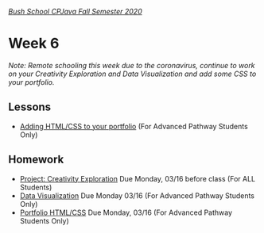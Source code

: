[_Bush School CPJava Fall Semester 2020_](https://chandrunarayan.github.io/cpjava/)

# Week 6
_Note: Remote schooling this week due to the coronavirus, continue to work on your Creativity Exploration and Data Visualization and add some CSS to your portfolio._

## Lessons
* [Adding HTML/CSS to your portfolio](https://youtu.be/ANqqQgAb4w0) (For Advanced Pathway Students Only)

## Homework
* [Project: Creativity Exploration](../week4/homework/creativity-exploration.md) Due Monday, 03/16  before class (For ALL Students)
* [Data Visualization](../week5/homework/data-visualization.md) Due Monday 03/16 (For Advanced Pathway Students Only)
* [Portfolio HTML/CSS](homework/portfolio-html-css.md) Due Monday, 03/16 (For Advanced Pathway Students Only)